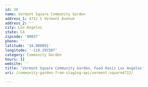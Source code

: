 ```yaml
---
id: 26
name: Vermont Square Community Garden
address_1: 4712 S Vermont Avenue
address_2: ''
city: Los Angeles
state: CA
zipcode: '90037'
phone: ''
latitude: '34.000091'
longitude: '-118.291507'
category: Community Garden
hours: []
website: ''
title: 'Vermont Square Community Garden, Food Oasis Los Angeles'
uri: /community-garden-from-staging-api/vermont-square4712/

---
```

